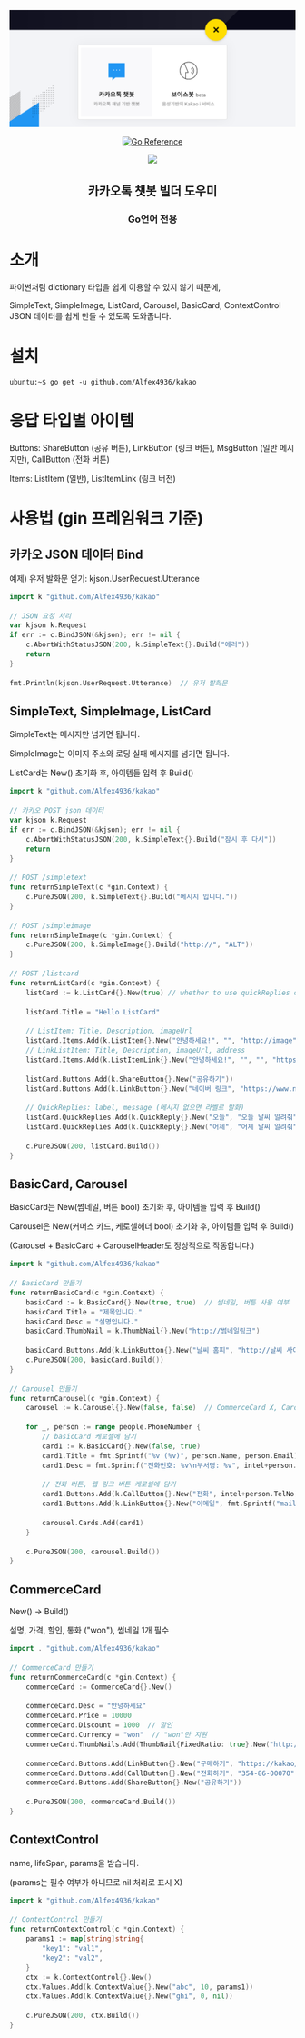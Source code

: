 <div align="center">
<p>
    <img width="680" src="https://raw.githubusercontent.com/Alfex4936/kakaoChatbot-Ajou/main/imgs/chatbot.png">
</p>
<a href="https://pkg.go.dev/github.com/Alfex4936/kakao"><img src="https://pkg.go.dev/badge/github.com/Alfex4936/kakao.svg" alt="Go Reference"></a>
	
<a href="https://hits.seeyoufarm.com"><img src="https://hits.seeyoufarm.com/api/count/incr/badge.svg?url=https%3A%2F%2Fgithub.com%2FAlfex4936%2Fkakao&count_bg=%23000000&title_bg=%23000000&icon=strapi.svg&icon_color=%23FFFFFF&title=%7C&edge_flat=false"/></a>

<h2>카카오톡 챗봇 빌더 도우미</h2>
<h3>Go언어 전용</h3>
</div>

# 소개

파이썬처럼 dictionary 타입을 쉽게 이용할 수 있지 않기 때문에,

SimpleText, SimpleImage, ListCard, Carousel, BasicCard, ContextControl JSON 데이터를 쉽게 만들 수 있도록 도와줍니다.

# 설치
```console
ubuntu:~$ go get -u github.com/Alfex4936/kakao
```

# 응답 타입별 아이템

Buttons: ShareButton (공유 버튼), LinkButton (링크 버튼), MsgButton (일반 메시지만), CallButton (전화 버튼)

Items: ListItem (일반), ListItemLink (링크 버전)

# 사용법 (gin 프레임워크 기준)

## 카카오 JSON 데이터 Bind

예제) 유저 발화문 얻기: kjson.UserRequest.Utterance

```go
import k "github.com/Alfex4936/kakao"

// JSON 요청 처리
var kjson k.Request
if err := c.BindJSON(&kjson); err != nil {
	c.AbortWithStatusJSON(200, k.SimpleText{}.Build("에러"))
	return
}

fmt.Println(kjson.UserRequest.Utterance)  // 유저 발화문
```

## SimpleText, SimpleImage, ListCard

SimpleText는 메시지만 넘기면 됩니다.

SimpleImage는 이미지 주소와 로딩 실패 메시지를 넘기면 됩니다.

ListCard는 New() 초기화 후, 아이템들 입력 후 Build()

```go
import k "github.com/Alfex4936/kakao"

// 카카오 POST json 데이터
var kjson k.Request
if err := c.BindJSON(&kjson); err != nil {
    c.AbortWithStatusJSON(200, k.SimpleText{}.Build("잠시 후 다시"))
    return
}

// POST /simpletext
func returnSimpleText(c *gin.Context) {
	c.PureJSON(200, k.SimpleText{}.Build("메시지 입니다."))
}

// POST /simpleimage
func returnSimpleImage(c *gin.Context) {
	c.PureJSON(200, k.SimpleImage{}.Build("http://", "ALT"))
}

// POST /listcard
func returnListCard(c *gin.Context) {
	listCard := k.ListCard{}.New(true) // whether to use quickReplies or not

	listCard.Title = "Hello ListCard"

	// ListItem: Title, Description, imageUrl
	listCard.Items.Add(k.ListItem{}.New("안녕하세요!", "", "http://image"))
	// LinkListItem: Title, Description, imageUrl, address
	listCard.Items.Add(k.ListItemLink{}.New("안녕하세요!", "", "", "https://www.naver.com/"))

	listCard.Buttons.Add(k.ShareButton{}.New("공유하기"))
	listCard.Buttons.Add(k.LinkButton{}.New("네이버 링크", "https://www.naver.com/"))

	// QuickReplies: label, message (메시지 없으면 라벨로 발화)
	listCard.QuickReplies.Add(k.QuickReply{}.New("오늘", "오늘 날씨 알려줘"))
	listCard.QuickReplies.Add(k.QuickReply{}.New("어제", "어제 날씨 알려줘"))

	c.PureJSON(200, listCard.Build())
}
```

## BasicCard, Carousel

BasicCard는 New(썸네일, 버튼 bool) 초기화 후, 아이템들 입력 후 Build()

Carousel은 New(커머스 카드, 케로셀헤더 bool) 초기화 후, 아이템들 입력 후 Build()

(Carousel + BasicCard + CarouselHeader도 정상적으로 작동합니다.)

```go
import k "github.com/Alfex4936/kakao"

// BasicCard 만들기
func returnBasicCard(c *gin.Context) {
	basicCard := k.BasicCard{}.New(true, true)  // 썸네일, 버튼 사용 여부
	basicCard.Title = "제목입니다."
	basicCard.Desc = "설명입니다."
	basicCard.ThumbNail = k.ThumbNail{}.New("http://썸네일링크")

	basicCard.Buttons.Add(k.LinkButton{}.New("날씨 홈피", "http://날씨 사이트"))
	c.PureJSON(200, basicCard.Build())
}

// Carousel 만들기
func returnCarousel(c *gin.Context) {
	carousel := k.Carousel{}.New(false, false)  // CommerceCard X, CarouselHeader X

	for _, person := range people.PhoneNumber {
		// basicCard 케로셀에 담기
		card1 := k.BasicCard{}.New(false, true)
		card1.Title = fmt.Sprintf("%v (%v)", person.Name, person.Email)
		card1.Desc = fmt.Sprintf("전화번호: %v\n부서명: %v", intel+person.TelNo, person.DeptNm)

		// 전화 버튼, 웹 링크 버튼 케로셀에 담기
		card1.Buttons.Add(k.CallButton{}.New("전화", intel+person.TelNo))
		card1.Buttons.Add(k.LinkButton{}.New("이메일", fmt.Sprintf("mailto:%s?subject=안녕하세요.", person.Email)))

		carousel.Cards.Add(card1)
	}

	c.PureJSON(200, carousel.Build())
}
```

## CommerceCard

New() -> Build()

설명, 가격, 할인, 통화 ("won"), 썸네일 1개 필수

```go
import . "github.com/Alfex4936/kakao"

// CommerceCard 만들기
func returnCommerceCard(c *gin.Context) {
	commerceCard := CommerceCard{}.New()
	
	commerceCard.Desc = "안녕하세요"
	commerceCard.Price = 10000
	commerceCard.Discount = 1000  // 할인
	commerceCard.Currency = "won"  // "won"만 지원
	commerceCard.ThumbNails.Add(ThumbNail{FixedRatio: true}.New("http://some.jpg"))  // 1개만 추가 가능, FixedRatio 변경 가능

	commerceCard.Buttons.Add(LinkButton{}.New("구매하기", "https://kakao/1542"))
	commerceCard.Buttons.Add(CallButton{}.New("전화하기", "354-86-00070"))
	commerceCard.Buttons.Add(ShareButton{}.New("공유하기"))

	c.PureJSON(200, commerceCard.Build())
}
```

## ContextControl

name, lifeSpan, params을 받습니다.

(params는 필수 여부가 아니므로 nil 처리로 표시 X)

```go
import k "github.com/Alfex4936/kakao"

// ContextControl 만들기
func returnContextControl(c *gin.Context) {
	params1 := map[string]string{
		"key1": "val1",
		"key2": "val2",
	}
	ctx := k.ContextControl{}.New()
	ctx.Values.Add(k.ContextValue{}.New("abc", 10, params1))
	ctx.Values.Add(k.ContextValue{}.New("ghi", 0, nil))

	c.PureJSON(200, ctx.Build())
}
```
